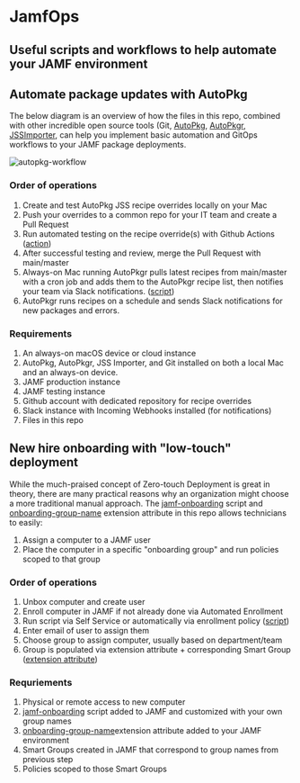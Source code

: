 # JamfOps
## Useful scripts and workflows to help automate your JAMF environment

## Automate package updates with AutoPkg
The below diagram is an overview of how the files in this repo, combined with other incredible open source tools (Git, [AutoPkg](https://github.com/autopkg/autopkg), [AutoPkgr](https://github.com/lindegroup/autopkgr), [JSSImporter](https://github.com/jssimporter/JSSImporter), can help you implement basic automation and GitOps workflows to your JAMF package deployments.

![autopkg-workflow](https://user-images.githubusercontent.com/36998292/112185440-9987ad00-8bd6-11eb-9263-c896ad2eca54.jpeg)

### Order of operations
1. Create and test AutoPkg JSS recipe overrides locally on your Mac
2. Push your overrides to a common repo for your IT team and create a Pull Request
3. Run automated testing on the recipe override(s) with Github Actions ([action](https://github.com/skoobasteeve/jamfops/blob/main/github-actions/autopkg-recipe-test.yml))
4. After successful testing and review, merge the Pull Request with main/master
5. Always-on Mac running AutoPkgr pulls latest recipes from main/master with a cron job and adds them to the AutoPkgr recipe list, then notifies your team via Slack  notifications. ([script](https://github.com/skoobasteeve/jamfops/blob/main/autopkg/autopkg-pull-recipes.sh))
6. AutoPkgr runs recipes on a schedule and sends Slack notifications for new packages and errors.

### Requirements
1. An always-on macOS device or cloud instance
2. AutoPkg, AutoPkgr, JSS Importer, and Git installed on both a local Mac and an always-on device.
3. JAMF production instance
4. JAMF testing instance
5. Github account with dedicated repository for recipe overrides
6. Slack instance with Incoming Webhooks installed (for notifications)
7. Files in this repo

## New hire onboarding with "low-touch" deployment

While the much-praised concept of Zero-touch Deployment is great in theory, there are many practical reasons why an organization might choose a more traditional manual approach. The [jamf-onboarding](https://github.com/skoobasteeve/jamfops/blob/main/scripts/jamf-onboarding.sh) script and [onboarding-group-name](https://github.com/skoobasteeve/jamfops/blob/main/ext-attributes/onboarding-group-name.sh) extension attribute in this repo allows technicians to easily:

1. Assign a computer to a JAMF user
2. Place the computer in a specific "onboarding group" and run policies scoped to that group

### Order of operations
1. Unbox computer and create user
2. Enroll computer in JAMF if not already done via Automated Enrollment
3. Run script via Self Service or automatically via enrollment policy ([script](https://github.com/skoobasteeve/jamfops/blob/main/scripts/jamf-onboarding.sh))
4. Enter email of user to assign them
5. Choose group to assign computer, usually based on department/team
6. Group is populated via extension attribute + corresponding Smart Group ([extension attribute](https://github.com/skoobasteeve/jamfops/blob/main/ext-attributes/onboarding-group-name.sh))

### Requriements
1. Physical or remote access to new computer
2. [jamf-onboarding](https://github.com/skoobasteeve/jamfops/blob/main/scripts/jamf-onboarding.sh) script added to JAMF and customized with your own group names
3. [onboarding-group-name](https://github.com/skoobasteeve/jamfops/blob/main/ext-attributes/onboarding-group-name.sh)extension attribute added to your JAMF environment
4. Smart Groups created in JAMF that correspond to group names from previous step
5. Policies scoped to those Smart Groups
